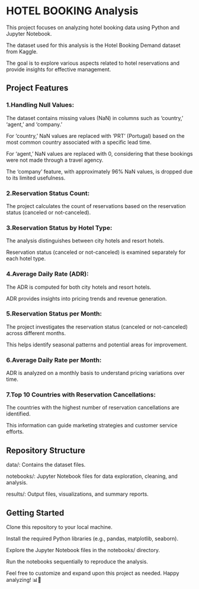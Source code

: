 # HOTEL BOOKING Analysis

This project focuses on analyzing hotel booking data using Python and Jupyter Notebook. 

The dataset used for this analysis is the Hotel Booking Demand dataset from Kaggle. 

The goal is to explore various aspects related to hotel reservations and provide insights for effective management.

## Project Features
### 1.Handling Null Values:
The dataset contains missing values (NaN) in columns such as ‘country,’ ‘agent,’ and ‘company.’

For ‘country,’ NaN values are replaced with ‘PRT’ (Portugal) based on the most common country associated with a specific lead time.

For ‘agent,’ NaN values are replaced with 0, considering that these bookings were not made through a travel agency.

The ‘company’ feature, with approximately 96% NaN values, is dropped due to its limited usefulness.
### 2.Reservation Status Count:
The project calculates the count of reservations based on the reservation status (canceled or not-canceled).
### 3.Reservation Status by Hotel Type:
The analysis distinguishes between city hotels and resort hotels.

Reservation status (canceled or not-canceled) is examined separately for each hotel type.
### 4.Average Daily Rate (ADR):
The ADR is computed for both city hotels and resort hotels.

ADR provides insights into pricing trends and revenue generation.
### 5.Reservation Status per Month:
The project investigates the reservation status (canceled or not-canceled) across different months.

This helps identify seasonal patterns and potential areas for improvement.
### 6.Average Daily Rate per Month:
ADR is analyzed on a monthly basis to understand pricing variations over time.
### 7.Top 10 Countries with Reservation Cancellations:
The countries with the highest number of reservation cancellations are identified.

This information can guide marketing strategies and customer service efforts.
## Repository Structure
data/: Contains the dataset files.

notebooks/: Jupyter Notebook files for data exploration, cleaning, and analysis.

results/: Output files, visualizations, and summary reports.
## Getting Started
Clone this repository to your local machine.

Install the required Python libraries (e.g., pandas, matplotlib, seaborn).

Explore the Jupyter Notebook files in the notebooks/ directory.

Run the notebooks sequentially to reproduce the analysis.


Feel free to customize and expand upon this project as needed. Happy analyzing! 📊🏨
